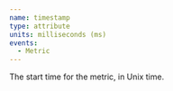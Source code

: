 ```yaml
---
name: timestamp
type: attribute
units: milliseconds (ms)
events:
  - Metric
---
```


The start time for the metric, in Unix time.